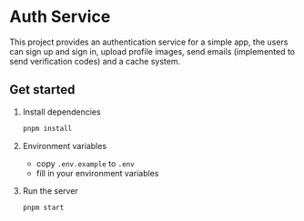 # Auth Service

This project provides an authentication service for a simple app, the users can sign up and sign in, upload profile images, send emails (implemented to send verification codes) and a cache system.

## Get started

1. Install dependencies

    ```bash
    pnpm install
    ```

2) Environment variables

    - copy `.env.example` to `.env`
    - fill in your environment variables

3) Run the server

    ```bash
    pnpm start
    ```
